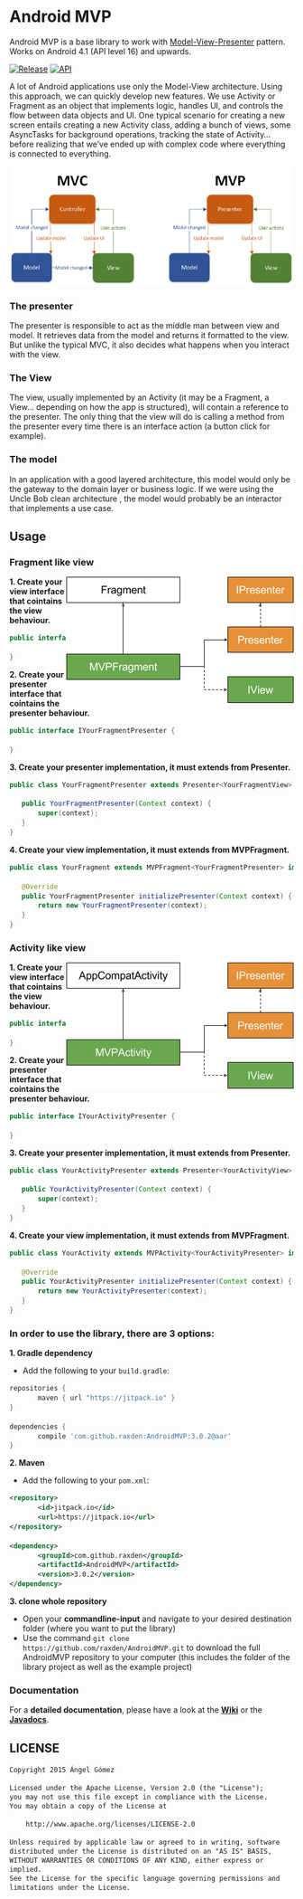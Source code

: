 Android MVP
===========

Android MVP is a base library to work with [Model-View-Presenter](http://en.wikipedia.org/wiki/Model%E2%80%93view%E2%80%93presenter) pattern. Works on Android 4.1 (API level 16) and upwards.

[![Release](https://img.shields.io/github/tag/raxden/AndroidMVP.svg?label=Download)](https://jitpack.io/#raxden/AndroidMVP/)
[![API](https://img.shields.io/badge/API-16%2B-green.svg?style=flat)](https://android-arsenal.com/api?level=16)


A lot of Android applications use only the Model-View architecture. Using this approach, we can quickly develop new features. We use Activity or Fragment as an object that implements logic, handles UI, and controls the flow between data objects and UI. One typical scenario for creating a new screen entails creating a new Activity class, adding a bunch of views, some AsyncTasks for background operations, tracking the state of Activity… before realizing that we’ve ended up with complex code where everything is connected to everything.

<p align="center">
<img src="https://raw.githubusercontent.com/raxden/AndroidMVP/master/mvc_mvp.png"/>
</p>

### The presenter
The presenter is responsible to act as the middle man between view and model. It retrieves data from the model and returns it formatted to the view. But unlike the typical MVC, it also decides what happens when you interact with the view.
### The View
The view, usually implemented by an Activity (it may be a Fragment, a View… depending on how the app is structured), will contain a reference to the presenter. The only thing that the view will do is calling a method from the presenter every time there is an interface action (a button click for example).
### The model
In an application with a good layered architecture, this model would only be the gateway to the domain layer or business logic. If we were using the Uncle Bob clean architecture , the model would probably be an interactor that implements a use case.



## Usage

### Fragment like view

<img align="right" src="https://github.com/raxden/AndroidMVP/blob/master/mvp_fragment.png?raw=true" />

**1. Create your view interface that cointains the view behaviour.**

 ```java
public interface YourFragmentView {

}
```

**2. Create your presenter interface that cointains the presenter behaviour.**

 ```java
public interface IYourFragmentPresenter {

}
```

**3. Create your presenter implementation, it must extends from Presenter.**

 ```java
public class YourFragmentPresenter extends Presenter<YourFragmentView> implements IYourFragmentPresenter {

    public YourFragmentPresenter(Context context) {
        super(context);
    }
}
```

**4. Create your view implementation, it must extends from MVPFragment.**

 ```java
public class YourFragment extends MVPFragment<YourFragmentPresenter> implements YourFragmentView {

    @Override
    public YourFragmentPresenter initializePresenter(Context context) {
        return new YourFragmentPresenter(context);
    }
}
```


### Activity like view

<img align="right" src="https://github.com/raxden/AndroidMVP/blob/master/mvp_activity.png?raw=true" />

**1. Create your view interface that cointains the view behaviour.**

 ```java
public interface YourActivityView {

}
```

**2. Create your presenter interface that cointains the presenter behaviour.**

 ```java
public interface IYourActivityPresenter {

}
```

**3. Create your presenter implementation, it must extends from Presenter.**

 ```java
public class YourActivityPresenter extends Presenter<YourActivityView> implements IYourActivityPresenter {

    public YourActivityPresenter(Context context) {
        super(context);
    }
}
```

**4. Create your view implementation, it must extends from MVPFragment.**

 ```java
public class YourActivity extends MVPActivity<YourActivityPresenter> implements YourActivityView {

    @Override
    public YourActivityPresenter initializePresenter(Context context) {
        return new YourActivityPresenter(context);
    }
}
```

### In order to use the library, there are 3 options:

**1. Gradle dependency**

 - 	Add the following to your `build.gradle`:
 ```gradle
repositories {
	    maven { url "https://jitpack.io" }
}

dependencies {
	    compile 'com.github.raxden:AndroidMVP:3.0.2@aar'
}
```

**2. Maven**
- Add the following to your `pom.xml`:
 ```xml
<repository>
       	<id>jitpack.io</id>
	    <url>https://jitpack.io</url>
</repository>

<dependency>
	    <groupId>com.github.raxden</groupId>
	    <artifactId>AndroidMVP</artifactId>
	    <version>3.0.2</version>
</dependency>
```

**3. clone whole repository**
 - Open your **commandline-input** and navigate to your desired destination folder (where you want to put the library)
 - Use the command `git clone https://github.com/raxden/AndroidMVP.git` to download the full AndroidMVP repository to your computer (this includes the folder of the library project as well as the example project)

### Documentation 

For a **detailed documentation**, please have a look at the [**Wiki**](https://github.com/raxden/AndroidMVP/wiki) or the [**Javadocs**](https://jitpack.io/com/github/raxden/AndroidMVP/3.0.2/javadoc/).

## LICENSE

    Copyright 2015 Ángel Gómez

    Licensed under the Apache License, Version 2.0 (the "License");
    you may not use this file except in compliance with the License.
    You may obtain a copy of the License at

        http://www.apache.org/licenses/LICENSE-2.0

    Unless required by applicable law or agreed to in writing, software
    distributed under the License is distributed on an "AS IS" BASIS,
    WITHOUT WARRANTIES OR CONDITIONS OF ANY KIND, either express or implied.
    See the License for the specific language governing permissions and
    limitations under the License.